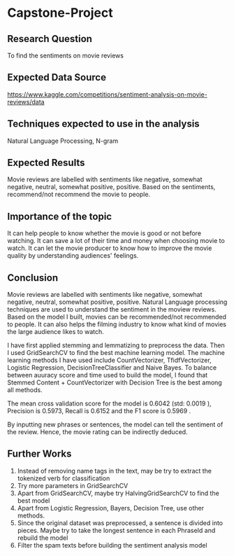 # Capstone-Project

## Research Question
To find the sentiments on movie reviews

## Expected Data Source
https://www.kaggle.com/competitions/sentiment-analysis-on-movie-reviews/data

## Techniques expected to use in the analysis
Natural Language Processing, N-gram

## Expected Results
Movie reviews are labelled with sentiments like negative, somewhat negative, neutral, somewhat positive, positive.
Based on the sentiments, recommend/not recommend the movie to people.

## Importance of the topic
It can help people to know whether the movie is good or not before watching. It can save a lot of their time and money when choosing movie to watch. 
It can let the movie producer to know how to improve the movie quality by understanding audiences' feelings.

## Conclusion
Movie reviews are labelled with sentiments like negative, somewhat negative, neutral, somewhat positive, positive. Natural Language processing techniques are used to understand the sentiment in the moview reviews. Based on the model I built, movies can be recommended/not recommended to people. It can also helps the filming industry to know what kind of movies the large audience likes to watch.

I have first applied stemming and lemmatizing to preprocess the data. Then I used GridSearchCV to find the best machine learning model. The machine learning methods I have used include CountVectorizer, TfidfVectorizer, Logistic Regression, DecisionTreeClassifier and Naive Bayes. To balance between auuracy score and time used to build the model, I found that Stemmed Content + CountVectorizer with Decision Tree is the best among all methods. 

The mean cross validation score for the model is 0.6042 (std:  0.0019 ), Precision is 0.5973, Recall is 0.6152 and the F1 score is 0.5969 .

By inputting new phrases or sentences, the model can tell the sentiment of the review. Hence, the movie rating can be indirectly deduced.

## Further Works
1) Instead of removing name tags in the text, may be try to extract the tokenized verb for classification
2) Try more parameters in GridSearchCV
3) Apart from GridSearchCV, maybe try HalvingGridSearchCV to find the best model 
4) Apart from Logistic Regression, Bayers, Decision Tree, use other methods.
5) Since the original dataset was preprocessed, a sentence is divided into pieces. Maybe try to take the longest sentence in each PhraseId and rebuild the model
6) Filter the spam texts before building the sentiment analysis model
